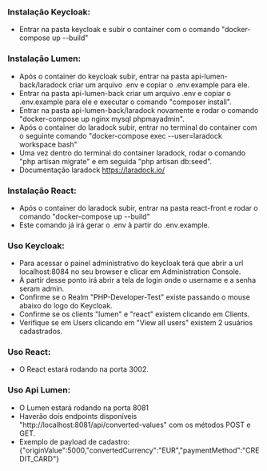 ### Instalação Keycloak:
 - Entrar na pasta keycloak e subir o container com o comando "docker-compose up --build"
### Instalação Lumen:
 - Após o container do keycloak subir, entrar na pasta api-lumen-back/laradock criar um arquivo .env e copiar o .env.example para ele.
 - Entrar na pasta api-lumen-back criar um arquivo .env e copiar o .env.example para ele e executar o comando "composer install".
 - Entrar na pasta api-lumen-back/laradock novamente e rodar o comando "docker-compose up nginx mysql phpmayadmin".
 - Após o container do laradock subir, entrar no terminal do container com o seguinte comando "docker-compose exec --user=laradock workspace bash"
 - Uma vez dentro do terminal do container laradock, rodar o comando "php artisan migrate" e em seguida "php artisan db:seed".
 - Documentação laradock https://laradock.io/
### Instalação React:
 - Após o container do laradock subir, entrar na pasta react-front e rodar o comando "docker-compose up --build"
 - Este comando já irá gerar o .env à partir do .env.example.
### Uso Keycloak:
 - Para acessar o painel administrativo do keycloak terá que abrir a url localhost:8084 no seu browser e clicar em Administration Console.
 - À partir desse ponto irá abrir a tela de login onde o username e a senha seram admin.
 - Confirme se o Realm "PHP-Developer-Test" existe passando o mouse abaixo do logo do Keycloak.
 - Confirme se os clients "lumen" e "react" existem clicando em Clients.
 - Verifique se em Users clicando em "View all users" existem 2 usuários cadastrados.
### Uso React:
 - O React estará rodando na porta 3002.
### Uso Api Lumen:
 - O Lumen estará rodando na porta 8081
 - Haverão dois endpoints disponíveis "http://localhost:8081/api/converted-values" com os métodos POST e GET.
 - Exemplo de payload de cadastro: {"originValue":5000,"convertedCurrency":"EUR","paymentMethod":"CREDIT_CARD"}
